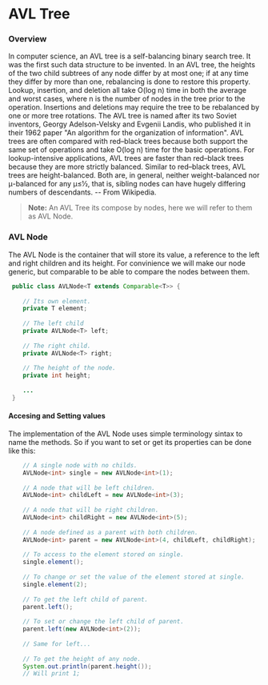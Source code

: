 # AVL Tree
### Overview
In computer science, an AVL tree is a self-balancing binary search tree. It was the first such data structure to be invented. In an AVL tree, the heights of the two child subtrees of any node differ by at most one; if at any time they differ by more than one, rebalancing is done to restore this property. Lookup, insertion, and deletion all take O(log n) time in both the average and worst cases, where n is the number of nodes in the tree prior to the operation. Insertions and deletions may require the tree to be rebalanced by one or more tree rotations.
The AVL tree is named after its two Soviet inventors, Georgy Adelson-Velsky and Evgenii Landis, who published it in their 1962 paper "An algorithm for the organization of information".
AVL trees are often compared with red–black trees because both support the same set of operations and take O(log n) time for the basic operations. For lookup-intensive applications, AVL trees are faster than red–black trees because they are more strictly balanced. Similar to red–black trees, AVL trees are height-balanced. Both are, in general, neither weight-balanced nor μ-balanced for any μ≤1⁄2, that is, sibling nodes can have hugely differing numbers of descendants. -- From Wikipedia.
 
 
> **Note:** An AVL Tree its compose by nodes, here we will refer to them as AVL Node.
  
### AVL Node
The AVL Node is the container that will store its value, a reference to the left and right children and its height. For convinience we will make our node generic, but comparable to be able to compare the nodes between them.
  
```java
 public class AVLNode<T extends Comparable<T>> {
    
    // Its own element.
    private T element;
    
    // The left child
    private AVLNode<T> left;
    
    // The right child.
    private AVLNode<T> right;
    
    // The height of the node.
    private int height;
    
    ...
 }
```
#### Accesing and Setting values
The implementation of the AVL Node uses simple terminology sintax to name the methods. So if you want to set or get its properties can be done like this:
  
```java
    // A single node with no childs.
    AVLNode<int> single = new AVLNode<int>(1);
    
    // A node that will be left children.
    AVLNode<int> childLeft = new AVLNode<int>(3);
    
    // A node that will be right children.
    AVLNode<int> childRight = new AVLNode<int>(5);
    
    // A node defined as a parent with both children.
    AVLNode<int> parent = new AVLNode<int>(4, childLeft, childRight);
    
    // To access to the element stored on single.
    single.element();
    
    // To change or set the value of the element stored at single.
    single.element(2);
    
    // To get the left child of parent.
    parent.left();
    
    // To set or change the left child of parent.
    parent.left(new AVLNode<int>(2));
    
    // Same for left...
    
    // To get the height of any node.
    System.out.println(parent.height());
    // Will print 1;
    
```
